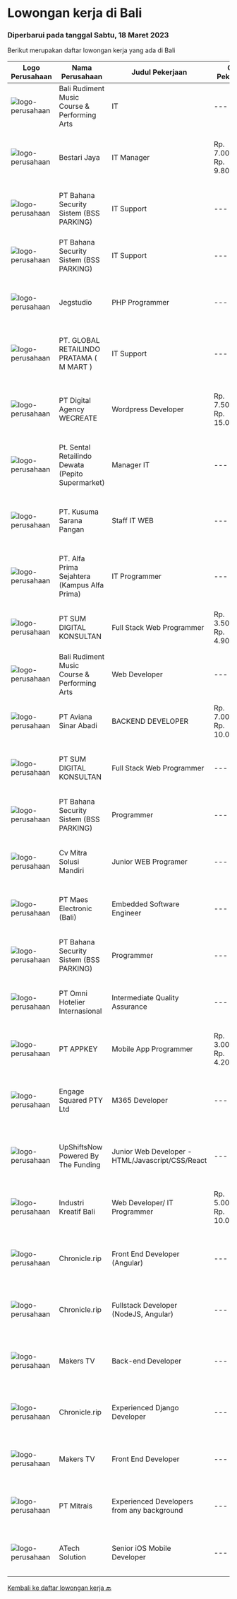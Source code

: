 
  # Lowongan kerja di Bali

  ### Diperbarui pada tanggal Sabtu, 18 Maret 2023

  Berikut merupakan daftar lowongan kerja yang ada di Bali

  |Logo Perusahaan | Nama Perusahaan | Judul Pekerjaan | Gaji Pekerjaan | Lokasi | Deskripsi | Tanggal diunggah | Pranala |
  | -------------- | --------------- | --------------- | --------- | --------- | -------------- | ------- | ----------- |
  |![logo-perusahaan](https://i.ibb.co/sqvTCh9/112815900-stock-vector-no-image-available-icon-flat-vector.webp)|Bali Rudiment Music Course & Performing Arts|IT|---|Padang|Freshgraduate dari bidang ilmu komputer, teknologi informasi Menguasai bahasa pemrograman Memahami jaringan komputer, instalasi software dan hardware...|Jumat, 17 Maret 2023|https://www.jobstreet.co.id/id/job/it-1034842336?token=0~69ef5542-a256-4746-9673-cf4850097a98&sectionRank=1&jobId=jobstreet-id-job-1034842336|
|![logo-perusahaan](https://image-service-cdn.seek.com.au/45a11907eae64124e0c6985efec1606da2c99ee6/ee4dce1061f3f616224767ad58cb2fc751b8d2dc)|Bestari Jaya|IT Manager|Rp. 7.000.000-Rp. 9.800.000|Badung|The ideal candidate will have a wealth of experience tackling various hardware and software problems. They should be comfortable providing technology...|Rabu, 15 Maret 2023|https://www.jobstreet.co.id/id/job/it-manager-4262747?token=0~69ef5542-a256-4746-9673-cf4850097a98&sectionRank=2&jobId=jobstreet-id-job-4262747|
|![logo-perusahaan](https://i.ibb.co/sqvTCh9/112815900-stock-vector-no-image-available-icon-flat-vector.webp)|PT Bahana Security Sistem (BSS PARKING)|IT Support|---|Padang|Kualifikasi:• Pendidikan minimal D3 (Jurusan Mesin/ Elektro/ Sipil/ IT)• Mampu mengoperasikan komputer dan (Ms. Word &amp; Excel)• Menguasai sistem...|Jumat, 17 Maret 2023|https://www.jobstreet.co.id/id/job/it-support-1034859311?token=0~69ef5542-a256-4746-9673-cf4850097a98&sectionRank=3&jobId=jobstreet-id-job-1034859311|
|![logo-perusahaan](https://i.ibb.co/sqvTCh9/112815900-stock-vector-no-image-available-icon-flat-vector.webp)|PT Bahana Security Sistem (BSS PARKING)|IT Support|---|Klungkung|Kualifikasi:• Pendidikan minimal D3 (Jurusan Mesin/ Elektro/ Sipil/ IT)• Mampu mengoperasikan komputer dan (Ms. Word &amp; Excel)• Menguasai sistem...|Jumat, 17 Maret 2023|https://www.jobstreet.co.id/id/job/it-support-1035096566?token=0~69ef5542-a256-4746-9673-cf4850097a98&sectionRank=4&jobId=jobstreet-id-job-1035096566|
|![logo-perusahaan](https://image-service-cdn.seek.com.au/986bf57ca2092054095de6767f1d035b7488b992/ee4dce1061f3f616224767ad58cb2fc751b8d2dc)|Jegstudio|PHP Programmer|---|Denpasar|We are looking for several Talented PHP Programmer more spesifically WordPress Programmer to be based in Bali For this exciting role you will need to...|Jumat, 17 Maret 2023|https://www.jobstreet.co.id/id/job/php-programmer-4253443?token=0~69ef5542-a256-4746-9673-cf4850097a98&sectionRank=5&jobId=jobstreet-id-job-4253443|
|![logo-perusahaan](https://i.ibb.co/sqvTCh9/112815900-stock-vector-no-image-available-icon-flat-vector.webp)|PT. GLOBAL RETAILINDO PRATAMA ( M MART )|IT Support|---|Kuta|Pendidikan Min. S1 teknik komputer Pengalaman Min. 1 tahun Memiliki pemahaman tentang komputer Mengerti sistem jaringan Memahami troubleshoot hardware...|Jumat, 17 Maret 2023|https://www.jobstreet.co.id/id/job/it-support-1035125872?token=0~69ef5542-a256-4746-9673-cf4850097a98&sectionRank=6&jobId=jobstreet-id-job-1035125872|
|![logo-perusahaan](https://image-service-cdn.seek.com.au/bbf730ee497faf25aafae93ef5a5b7da7c782a98/ee4dce1061f3f616224767ad58cb2fc751b8d2dc)|PT Digital Agency WECREATE|Wordpress Developer|Rp. 7.500.000-Rp. 15.000.000|Badung|WECREATE is seeking a Web Developer who is an expert in Wordpress, PHP, HTML5, SASS/CSS and Javascript. You will be creating custom software solutions...|Jumat, 17 Maret 2023|https://www.jobstreet.co.id/id/job/wordpress-developer-4254193?token=0~69ef5542-a256-4746-9673-cf4850097a98&sectionRank=7&jobId=jobstreet-id-job-4254193|
|![logo-perusahaan](https://i.ibb.co/sqvTCh9/112815900-stock-vector-no-image-available-icon-flat-vector.webp)|Pt. Sental Retailindo Dewata (Pepito Supermarket)|Manager IT|---|Kuta|Merencanakan strategi implementasi atas kebijakan perusahaanMemastikan semua sistem IT dapat berjalan dengan lancarMemonitor pelaksanaan strategi dan...|Jumat, 17 Maret 2023|https://www.jobstreet.co.id/id/job/manager-it-1034914751?token=0~69ef5542-a256-4746-9673-cf4850097a98&sectionRank=8&jobId=jobstreet-id-job-1034914751|
|![logo-perusahaan](https://i.ibb.co/sqvTCh9/112815900-stock-vector-no-image-available-icon-flat-vector.webp)|PT. Kusuma Sarana Pangan|Staff IT WEB|---|Bali|PT. KUSUMA SARANA PANGANPenempatan di : TabananDeskripsi Pekerjaan : Melakukan analisa terkait pengembangan sistem situs web / aplikasi dan Melakukan...|Jumat, 17 Maret 2023|https://www.jobstreet.co.id/id/job/staff-it-web-1034797413?token=0~69ef5542-a256-4746-9673-cf4850097a98&sectionRank=9&jobId=jobstreet-id-job-1034797413|
|![logo-perusahaan](https://i.ibb.co/sqvTCh9/112815900-stock-vector-no-image-available-icon-flat-vector.webp)|PT. Alfa Prima Sejahtera (Kampus Alfa Prima)|IT Programmer|---|Bali|KAPAN TERAKHIR KALI ANDA MERASA BENAR-BENAR BAHAGIA DALAM BEKERJA?Ayo seru-seruan bareng kami di Alfa Prima. Sebuah Lembaga  Pendidikan yang sedang...|Jumat, 17 Maret 2023|https://www.jobstreet.co.id/id/job/it-programmer-1034957002?token=0~69ef5542-a256-4746-9673-cf4850097a98&sectionRank=10&jobId=jobstreet-id-job-1034957002|
|![logo-perusahaan](https://image-service-cdn.seek.com.au/6ac107228d56ad4d5550263bfccf6cf4e0a2cace/ee4dce1061f3f616224767ad58cb2fc751b8d2dc)|PT SUM DIGITAL KONSULTAN|Full Stack Web Programmer|Rp. 3.500.000-Rp. 4.900.000|Badung|Kualifikasi :Usia 20 – 33 TahunBerprilaku baik, jujur dan tekunTidak memiliki catatan kriminalLulusan SMA/SMK IT /Perguruan Tinggi ITMemiliki...|Jumat, 17 Maret 2023|https://www.jobstreet.co.id/id/job/full-stack-web-programmer-4265749?token=0~69ef5542-a256-4746-9673-cf4850097a98&sectionRank=11&jobId=jobstreet-id-job-4265749|
|![logo-perusahaan](https://i.ibb.co/sqvTCh9/112815900-stock-vector-no-image-available-icon-flat-vector.webp)|Bali Rudiment Music Course & Performing Arts|Web Developer|---|Padang|Freshgraduate dari bidang ilmu komputer, teknologi informasi  Menguasai bahasa pemrograman Memahami jaringan komputer, instalasi software dan hardware...|Jumat, 17 Maret 2023|https://www.jobstreet.co.id/id/job/web-developer-1034842344?token=0~69ef5542-a256-4746-9673-cf4850097a98&sectionRank=12&jobId=jobstreet-id-job-1034842344|
|![logo-perusahaan](https://image-service-cdn.seek.com.au/0243ad14f60f27322e02b60463d133b6b8fb5d11/ee4dce1061f3f616224767ad58cb2fc751b8d2dc)|PT Aviana Sinar Abadi|BACKEND DEVELOPER|Rp. 7.000.000-Rp. 10.000.000|Denpasar|Responsibilities : Create new program and modification as required by business unit Prepare system solution on root cause as preventive action Create...|Jumat, 17 Maret 2023|https://www.jobstreet.co.id/id/job/backend-developer-4245789?token=0~69ef5542-a256-4746-9673-cf4850097a98&sectionRank=13&jobId=jobstreet-id-job-4245789|
|![logo-perusahaan](https://i.ibb.co/sqvTCh9/112815900-stock-vector-no-image-available-icon-flat-vector.webp)|PT SUM DIGITAL KONSULTAN|Full Stack Web Programmer|---|Bali|PT. Sum Digital Konsultan adalah Perusahaan bergerak dibidang IT di Bali yang memiliki hubungan kerjasama dengan perusahaan IT di Jepang. Bergerak...|Jumat, 17 Maret 2023|https://www.jobstreet.co.id/id/job/full-stack-web-programmer-1035043548?token=0~69ef5542-a256-4746-9673-cf4850097a98&sectionRank=14&jobId=jobstreet-id-job-1035043548|
|![logo-perusahaan](https://i.ibb.co/sqvTCh9/112815900-stock-vector-no-image-available-icon-flat-vector.webp)|PT Bahana Security Sistem (BSS PARKING)|Programmer|---|Padang|Kualifikasi: Pria/WanitaKomunikatif, dapat bekerja dalam Team &amp; IndividuPendidikan minimal D3 (Jurusan Teknik Informatika / Sistem Informasi/...|Jumat, 17 Maret 2023|https://www.jobstreet.co.id/id/job/programmer-1034825163?token=0~69ef5542-a256-4746-9673-cf4850097a98&sectionRank=15&jobId=jobstreet-id-job-1034825163|
|![logo-perusahaan](https://i.ibb.co/sqvTCh9/112815900-stock-vector-no-image-available-icon-flat-vector.webp)|Cv Mitra Solusi  Mandiri|Junior WEB Programer|---|Bali|Keuntungan:1. Gaji UMR Bali.2. Tunjangan  Deskripsi pekerjaan:1. Menguasai bahasa pemograman Laravel, Javascript, Vue Js dan Desain.2. Mampu...|Jumat, 17 Maret 2023|https://www.jobstreet.co.id/id/job/junior-web-programer-1035065370?token=0~69ef5542-a256-4746-9673-cf4850097a98&sectionRank=16&jobId=jobstreet-id-job-1035065370|
|![logo-perusahaan](https://image-service-cdn.seek.com.au/e784133a5949353631df94d9c6eb486cf2600ad5/ee4dce1061f3f616224767ad58cb2fc751b8d2dc)|PT Maes Electronic (Bali)|Embedded Software Engineer|---|Denpasar|We are looking for an embedded software engineer to create application and system and make a good product in transit information systemJob...|Jumat, 17 Maret 2023|https://www.jobstreet.co.id/id/job/embedded-software-engineer-4266533?token=0~69ef5542-a256-4746-9673-cf4850097a98&sectionRank=17&jobId=jobstreet-id-job-4266533|
|![logo-perusahaan](https://i.ibb.co/sqvTCh9/112815900-stock-vector-no-image-available-icon-flat-vector.webp)|PT Bahana Security Sistem (BSS PARKING)|Programmer|---|Klungkung|Kualifikasi:  • Pria/Wanita• Komunikatif, dapat bekerja dalam Team &amp; Individu• Pendidikan minimal D3 (Jurusan Teknik Informatika / Sistem...|Jumat, 17 Maret 2023|https://www.jobstreet.co.id/id/job/programmer-1035096479?token=0~69ef5542-a256-4746-9673-cf4850097a98&sectionRank=18&jobId=jobstreet-id-job-1035096479|
|![logo-perusahaan](https://i.ibb.co/sqvTCh9/112815900-stock-vector-no-image-available-icon-flat-vector.webp)|PT Omni Hotelier Internasional|Intermediate Quality Assurance|---|Bali|Kami sedang mencari Junior QA untuk bergabung dengan tim kami dalam memastikan produk-produk kami memenuhi standar kualitas tertinggi. Sebagai Junior...|Jumat, 17 Maret 2023|https://www.jobstreet.co.id/id/job/intermediate-quality-assurance-1035028250?token=0~69ef5542-a256-4746-9673-cf4850097a98&sectionRank=19&jobId=jobstreet-id-job-1035028250|
|![logo-perusahaan](https://image-service-cdn.seek.com.au/a649d7c89cbaeaa05135c6bfa64dfb4c72559d9b/ee4dce1061f3f616224767ad58cb2fc751b8d2dc)|PT APPKEY|Mobile App Programmer|Rp. 3.000.000-Rp. 4.200.000|Denpasar|PERSYARATAN: Menguasai teknologi pemrograman aplikasi mobile seperti Flutter, Java/Kotlin, iOS programming dan lain-lain. Pengalaman 1 tahun...|Jumat, 17 Maret 2023|https://www.jobstreet.co.id/id/job/mobile-app-programmer-4245530?token=0~69ef5542-a256-4746-9673-cf4850097a98&sectionRank=20&jobId=jobstreet-id-job-4245530|
|![logo-perusahaan](https://image-service-cdn.seek.com.au/050665587d40b03b2fbfac8752a56a33ccf21b5f/ee4dce1061f3f616224767ad58cb2fc751b8d2dc)|Engage Squared PTY Ltd|M365 Developer|---|Bali|Work on the cutting edge of Microsoft 365 development!Are you a gun at using React, SharePoint Framework (SPFx), Azure, PowerShell and .Net Core to...|Kamis, 16 Maret 2023|https://www.jobstreet.co.id/id/job/m365-developer-5307299/origin/my?token=0~69ef5542-a256-4746-9673-cf4850097a98&sectionRank=21&jobId=jobstreet-my-job-5307299|
|![logo-perusahaan](https://i.ibb.co/sqvTCh9/112815900-stock-vector-no-image-available-icon-flat-vector.webp)|UpShiftsNow Powered By The Funding|Junior Web Developer - HTML/Javascript/CSS/React|---|Bali|-&gt; Are you a keen developer willing to work hard and gain a lot of experience?-&gt; Eager to learn and grow in a fast-paced equal opportunity...|Jumat, 17 Maret 2023|https://www.jobstreet.co.id/id/job/junior-web-developer-html-javascript-css-react-1034957038?token=0~69ef5542-a256-4746-9673-cf4850097a98&sectionRank=22&jobId=jobstreet-id-job-1034957038|
|![logo-perusahaan](https://i.ibb.co/sqvTCh9/112815900-stock-vector-no-image-available-icon-flat-vector.webp)|Industri Kreatif Bali|Web Developer/ IT Programmer|Rp. 5.000.000-Rp. 10.000.000|Bali|Benefits:Salary and bonuses Remote work life balance Skill developmentWe are seeking talented and experienced Web Developers to join our team. The...|Selasa, 14 Maret 2023|https://www.jobstreet.co.id/id/job/web-developer-it-programmer-4260499?token=0~69ef5542-a256-4746-9673-cf4850097a98&sectionRank=23&jobId=jobstreet-id-job-4260499|
|![logo-perusahaan](https://image-service-cdn.seek.com.au/54d704f55a597b1421c2fa80146242efd1397131/ee4dce1061f3f616224767ad58cb2fc751b8d2dc)|Chronicle.rip|Front End Developer (Angular)|---|Bali|Do you love a good challenge? Are you a creative thinker who's always looking for new and innovative ways to solve problems? Then Chronicle might be...|Rabu, 15 Maret 2023|https://www.jobstreet.co.id/id/job/front-end-developer-angular-4243532?token=0~69ef5542-a256-4746-9673-cf4850097a98&sectionRank=24&jobId=jobstreet-id-job-4243532|
|![logo-perusahaan](https://image-service-cdn.seek.com.au/54d704f55a597b1421c2fa80146242efd1397131/ee4dce1061f3f616224767ad58cb2fc751b8d2dc)|Chronicle.rip|Fullstack Developer (NodeJS, Angular)|---|Bali|Are you an innovative and creative thinker who wants to make a difference in an exciting and rapidly growing industry? Look no further! Our startup in...|Rabu, 15 Maret 2023|https://www.jobstreet.co.id/id/job/fullstack-developer-nodejs-angular-4243521?token=0~69ef5542-a256-4746-9673-cf4850097a98&sectionRank=25&jobId=jobstreet-id-job-4243521|
|![logo-perusahaan](https://i.ibb.co/sqvTCh9/112815900-stock-vector-no-image-available-icon-flat-vector.webp)|Makers TV|Back-end Developer|---|Bali|A tech company in Canggu, Bali is looking for a talented and enthusiastic Back End Developer (Full-time, Bali based)Responsibilities: Participate in...|Jumat, 17 Maret 2023|https://www.jobstreet.co.id/id/job/back-end-developer-1034997737?token=0~69ef5542-a256-4746-9673-cf4850097a98&sectionRank=26&jobId=jobstreet-id-job-1034997737|
|![logo-perusahaan](https://image-service-cdn.seek.com.au/7977cab6eaa2aa12d661f57f3b951da0b53b9ec0/ee4dce1061f3f616224767ad58cb2fc751b8d2dc)|Chronicle.rip|Experienced Django Developer|---|Bali|Are you an experienced Django developer who is passionate about using technology to make a real impact on people's lives? Join our team at Chronicle,...|Rabu, 15 Maret 2023|https://www.jobstreet.co.id/id/job/experienced-django-developer-4243509?token=0~69ef5542-a256-4746-9673-cf4850097a98&sectionRank=27&jobId=jobstreet-id-job-4243509|
|![logo-perusahaan](https://i.ibb.co/sqvTCh9/112815900-stock-vector-no-image-available-icon-flat-vector.webp)|Makers TV|Front End Developer|---|Bali|A design studio in Canggu, Bali is looking for a talented and enthusiastic Front End Developer (Full-time)Responsibilities: Maintain and improve the...|Jumat, 17 Maret 2023|https://www.jobstreet.co.id/id/job/front-end-developer-1034997932?token=0~69ef5542-a256-4746-9673-cf4850097a98&sectionRank=28&jobId=jobstreet-id-job-1034997932|
|![logo-perusahaan](https://image-service-cdn.seek.com.au/7026eb1e60f7602835ce5daa9bc2edc6d0996c85/ee4dce1061f3f616224767ad58cb2fc751b8d2dc)|PT Mitrais|Experienced Developers from any background|---|Bali|Build your Career with Mitrais ! We're looking for experienced Software Engineers from any background to be part of our team. What will you be doing? ...|Rabu, 15 Maret 2023|https://www.jobstreet.co.id/id/job/experienced-developers-from-any-background-4262572?token=0~69ef5542-a256-4746-9673-cf4850097a98&sectionRank=29&jobId=jobstreet-id-job-4262572|
|![logo-perusahaan](https://image-service-cdn.seek.com.au/01cd86444ba33e86855e0cce80ed2ebf9dcff3e2/ee4dce1061f3f616224767ad58cb2fc751b8d2dc)|ATech Solution|Senior iOS Mobile Developer|---|Bali|Responsibilities: Research, design, develop, enhance, and maintain high performance iOS applications Collaborate with cross functional teams to...|Jumat, 17 Maret 2023|https://www.jobstreet.co.id/id/job/senior-ios-mobile-developer-4253498?token=0~69ef5542-a256-4746-9673-cf4850097a98&sectionRank=30&jobId=jobstreet-id-job-4253498|


  [Kembali ke daftar lowongan kerja 🔙](../README.md#daftar-lowongan-kerja)
  